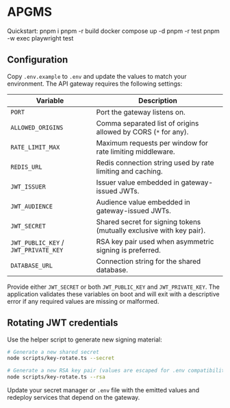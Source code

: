 ﻿# APGMS

Quickstart:
pnpm i
pnpm -r build
docker compose up -d
pnpm -r test
pnpm -w exec playwright test

## Configuration

Copy `.env.example` to `.env` and update the values to match your environment. The
API gateway requires the following settings:

| Variable | Description |
| --- | --- |
| `PORT` | Port the gateway listens on. |
| `ALLOWED_ORIGINS` | Comma separated list of origins allowed by CORS (`*` for any). |
| `RATE_LIMIT_MAX` | Maximum requests per window for rate limiting middleware. |
| `REDIS_URL` | Redis connection string used by rate limiting and caching. |
| `JWT_ISSUER` | Issuer value embedded in gateway-issued JWTs. |
| `JWT_AUDIENCE` | Audience value embedded in gateway-issued JWTs. |
| `JWT_SECRET` | Shared secret for signing tokens (mutually exclusive with key pair). |
| `JWT_PUBLIC_KEY` / `JWT_PRIVATE_KEY` | RSA key pair used when asymmetric signing is preferred. |
| `DATABASE_URL` | Connection string for the shared database. |

Provide either `JWT_SECRET` or both `JWT_PUBLIC_KEY` and `JWT_PRIVATE_KEY`. The
application validates these variables on boot and will exit with a descriptive
error if any required values are missing or malformed.

## Rotating JWT credentials

Use the helper script to generate new signing material:

```bash
# Generate a new shared secret
node scripts/key-rotate.ts --secret

# Generate a new RSA key pair (values are escaped for .env compatibility)
node scripts/key-rotate.ts --rsa
```

Update your secret manager or `.env` file with the emitted values and redeploy
services that depend on the gateway.
